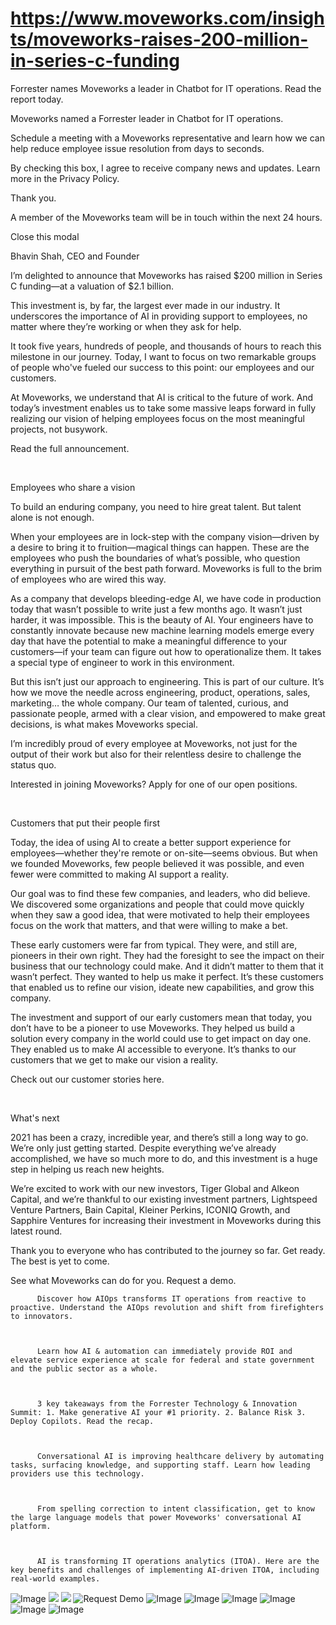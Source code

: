 # https://www.moveworks.com/insights/moveworks-raises-200-million-in-series-c-funding

Forrester names Moveworks a leader in Chatbot for IT operations. Read the report today.

Moveworks named a Forrester leader in Chatbot for IT operations. 

Schedule a meeting with a Moveworks representative and learn how we can help reduce employee issue resolution from days to seconds.

By checking this box, I agree to receive company news and updates. Learn more in the Privacy Policy.

Thank you.

A member of the Moveworks team will be in touch within the next 24 hours.



  Close this modal
  



Bhavin Shah, CEO and Founder


I’m delighted to announce that Moveworks has raised $200 million in Series C funding—at a valuation of $2.1 billion. 

This investment is, by far, the largest ever made in our industry. It underscores the importance of AI in providing support to employees, no matter where they’re working or when they ask for help.

It took five years, hundreds of people, and thousands of hours to reach this milestone in our journey. Today, I want to focus on two remarkable groups of people who've fueled our success to this point: our employees and our customers.

At Moveworks, we understand that AI is critical to the future of work. And today’s investment enables us to take some massive leaps forward in fully realizing our vision of helping employees focus on the most meaningful projects, not busywork.

Read the full announcement.

 

Employees who share a vision

To build an enduring company, you need to hire great talent. But talent alone is not enough.

When your employees are in lock-step with the company vision—driven by a desire to bring it to fruition—magical things can happen. These are the employees who push the boundaries of what’s possible, who question everything in pursuit of the best path forward. Moveworks is full to the brim of employees who are wired this way.

As a company that develops bleeding-edge AI, we have code in production today that wasn’t possible to write just a few months ago. It wasn’t just harder, it was impossible. This is the beauty of AI. Your engineers have to constantly innovate because new machine learning models emerge every day that have the potential to make a meaningful difference to your customers—if your team can figure out how to operationalize them. It takes a special type of engineer to work in this environment.

But this isn’t just our approach to engineering. This is part of our culture. It’s how we move the needle across engineering, product, operations, sales, marketing… the whole company. Our team of talented, curious, and passionate people, armed with a clear vision, and empowered to make great decisions, is what makes Moveworks special.

I’m incredibly proud of every employee at Moveworks, not just for the output of their work but also for their relentless desire to challenge the status quo.

Interested in joining Moveworks? Apply for one of our open positions.

 

Customers that put their people first

Today, the idea of using AI to create a better support experience for employees—whether they're remote or on-site—seems obvious. But when we founded Moveworks, few people believed it was possible, and even fewer were committed to making AI support a reality.

Our goal was to find these few companies, and leaders, who did believe. We discovered some organizations and people that could move quickly when they saw a good idea, that were motivated to help their employees focus on the work that matters, and that were willing to make a bet.

These early customers were far from typical. They were, and still are, pioneers in their own right. They had the foresight to see the impact on their business that our technology could make. And it didn’t matter to them that it wasn’t perfect. They wanted to help us make it perfect. It’s these customers that enabled us to refine our vision, ideate new capabilities, and grow this company.

The investment and support of our early customers mean that today, you don’t have to be a pioneer to use Moveworks. They helped us build a solution every company in the world could use to get impact on day one. They enabled us to make AI accessible to everyone. It’s thanks to our customers that we get to make our vision a reality.

Check out our customer stories here.

 

What's next

2021 has been a crazy, incredible year, and there’s still a long way to go. We’re only just getting started. Despite everything we’ve already accomplished, we have so much more to do, and this investment is a huge step in helping us reach new heights.

We’re excited to work with our new investors, Tiger Global and Alkeon Capital, and we’re thankful to our existing investment partners, Lightspeed Venture Partners, Bain Capital, Kleiner Perkins, ICONIQ Growth, and Sapphire Ventures for increasing their investment in Moveworks during this latest round. 

Thank you to everyone who has contributed to the journey so far. Get ready. The best is yet to come.

See what Moveworks can do for you. Request a demo.


          Discover how AIOps transforms IT operations from reactive to proactive. Understand the AIOps revolution and shift from firefighters to innovators.
        


          Learn how AI & automation can immediately provide ROI and elevate service experience at scale for federal and state government and the public sector as a whole.
        


          3 key takeaways from the Forrester Technology & Innovation Summit: 1. Make generative AI your #1 priority. 2. Balance Risk 3. Deploy Copilots. Read the recap.
        


          Conversational AI is improving healthcare delivery by automating tasks, surfacing knowledge, and supporting staff. Learn how leading providers use this technology.
        


          From spelling correction to intent classification, get to know the large language models that power Moveworks' conversational AI platform.
        


          AI is transforming IT operations analytics (ITOA). Here are the key benefits and challenges of implementing AI-driven ITOA, including real-world examples.
        



![Image](https://www.moveworks.com/hubfs/img/site/qr-demo.png)
![](https://www.moveworks.com/hubfs/33_MW_Blog_Feature_MW%20Funding%20Announcement-02-v4.jpg)
![](https://www.moveworks.com/hubfs/33_MW_Blog_Feature_MW%20Funding%20Announcement-02-v4.jpg)
![Request Demo](https://no-cache.hubspot.com/cta/default/4204135/01fb8c68-5711-46f6-afd0-c984065bc3c4.png)
![Image](https://www.moveworks.com/hs-fs/hubfs/AIOps-featured-image.png?length=50&name=AIOps-featured-image.png)
![Image](https://www.moveworks.com/hs-fs/hubfs/Public-Sector-Convo-AI.png?length=50&name=Public-Sector-Convo-AI.png)
![Image](https://www.moveworks.com/hs-fs/hubfs/Forrester%20T%26I%20%281%29.png?length=50&name=Forrester%20T&I%20%281%29.png)
![Image](https://www.moveworks.com/hs-fs/hubfs/healthcare-test.png?length=50&name=healthcare-test.png)
![Image](https://www.moveworks.com/hs-fs/hubfs/Moveworks_LLM_Feature.png?length=50&name=Moveworks_LLM_Feature.png)
![Image](https://www.moveworks.com/hs-fs/hubfs/ITOA_feature.png?length=50&name=ITOA_feature.png)
